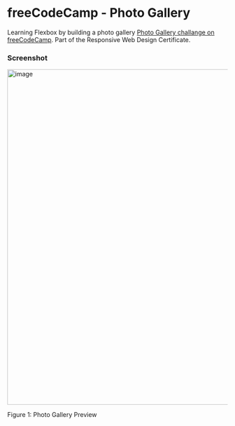 # freeCodeCamp - Photo Gallery

Learning Flexbox by building a photo gallery [Photo Gallery challange on freeCodeCamp](https://www.freecodecamp.org/learn/2022/responsive-web-design/learn-css-flexbox-by-building-a-photo-gallery/step-1). Part of the Responsive Web Design Certificate.

### Screenshot
<img width="766" alt="image" src="https://github.com/gab-holik/freeCodeCamp---Photo-Gallery/assets/97192580/e21e07a1-a343-4751-83a7-0cfc2e11628a">

Figure 1: Photo Gallery Preview
